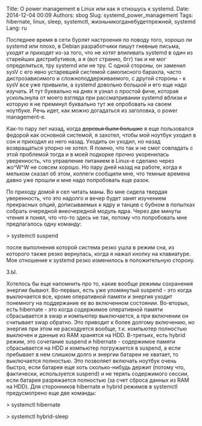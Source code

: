 Title: О power management в Linux или как я отношусь к systemd.
Date: 2014-12-04 00:09
Authors: sbog
Slug: systemd_power_management
Tags: hibernate, linux, sleep, systemctl, жизньникогданебудетпрежней, systemd
Lang: ru

Последнее время в сети бурлят настроения по поводу того, хорошо ли
systemd или плохо, в Debian разработчики пишут гневные письма, уходят и
приходят из-за того, что не хотят впиливать systemd в один из старейших
дистрибутивов, а я (вот странно, бгг) так и не мог определиться, тру
systemd или не тру. С одной стороны, он заменил sysV с его явно
устаревшей системой самописного барахла, часто дистрозависимого и
сложноподдерживаемого, с другой стороны - к sysV все уже привыкли, а
systemd довольно большой и его еще надо изучать. И тут буквально на днях
я узнал о простой фиче, которая ускользнула от моего взгляда при
рассматривании systemd вблизи и которую я не преминул буквально тут же
опробовать на своем ноутбуке. Речь идет, как можно догадаться из
заголовка, о power management-е.

Как-то пару лет назад, когда ~~деревья были большие~~ я еще пользовался
федорой как основной системой, я захотел, чтобы мой ноутбук уходил в сон
и приходил из него назад. Уходить он уходил, но назад возвращаться
упорно не хотел. Я помню, что так и не смог совладать с этой проблемой
тогда и в моей подкорке прочно укоренилась уверенность, что управление
питанием в Linux-е сделано через жо\^W\^W не совсем хорошо. Но пару дней
назад на работе, когда я мельком сказал об этом, коллеги сообщили мне,
что темные времена давно уже прошли и мне надо попробовать еще разок.

По приходу домой я сел читать маны. Во мне сидела твердая уверенность,
что это надолго и вечер будет занят изучением прекрасных опций,
дописываемых к ядру и танцев с бубном в попытках собрать очередной
внеочередной модуль ядра. Через две минуты чтения я понял, что что-то
здесь не так, потому что попробовать мне предлагалось одну команду:

\> systemctl suspend

после выполнения которой система резко ушла в режим сна, из которого
также резко вернулась, когда я нажал кнопку на клавиатуре. Мое отношение
к systemd резко изменилось в положительную сторону.

З.Ы.

Хотелось бы еще напомнить про то, какие вообще режимы сохранения энергии
бывают. Во-первых, есть уже упомянутый suspend - это когда выключается
все, кроме оперативной памяти и энергия уходит понемногу на поддержание
ее во включенном состоянии. Во-вторых, есть hibernate - это когда
содержимое оперативной памяти сбрасывается в swap и компьютер
выключается, а при включении он считывает swap обратно. Это приводит к
более долгому включению, но энергия при этом не расходуется вообще, т.к.
компьютер полностью выключен и данные из RAM хранятся на HDD. В-третьих,
есть hybrid режим, это сочетание suspend и hibernate - содержимое памяти
сбрасывается на HDD и компьютер погружается в suspend, а если пребывает
в нем слишком долго и энергии батареи не хватает, то выключается
полностью. Это позволяет включать ноутбук очень быстро, если батарея еще
хоть сколько-нибудь держит (потому что, фактически, используется
suspend) и не терять содержимого сессии, если батарея разряжается
полностью (за счет сброса данных из RAM на HDD). Для сторонников
hibernate и hybrid режимов в systemctl предусмотрено еще две команды:

\> systemctl hibernate

\> systemctl hybrid-sleep
